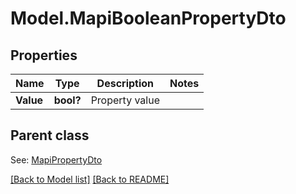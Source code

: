 # Model.MapiBooleanPropertyDto
## Properties
Name | Type | Description | Notes
------------ | ------------- | ------------- | -------------
**Value** | **bool?** | Property value              | 

## Parent class

See: [MapiPropertyDto](MapiPropertyDto.md)

[[Back to Model list]](Models.doc) [[Back to README]](README.md)


